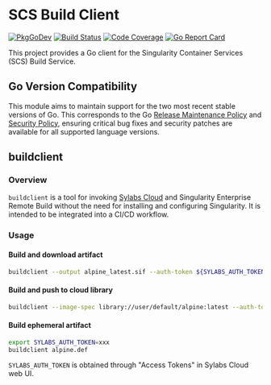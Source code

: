 # SCS Build Client

[![PkgGoDev](https://pkg.go.dev/badge/github.com/sylabs/scs-build-client)](https://pkg.go.dev/github.com/sylabs/scs-build-client/client)
[![Build Status](https://circleci.com/gh/sylabs/scs-build-client.svg?style=shield)](https://circleci.com/gh/sylabs/workflows/scs-build-client)
[![Code Coverage](https://codecov.io/gh/sylabs/scs-build-client/branch/master/graph/badge.svg)](https://codecov.io/gh/sylabs/scs-build-client)
[![Go Report Card](https://goreportcard.com/badge/github.com/sylabs/scs-build-client)](https://goreportcard.com/report/github.com/sylabs/scs-build-client)

This project provides a Go client for the Singularity Container Services (SCS) Build Service.

## Go Version Compatibility

This module aims to maintain support for the two most recent stable versions of Go. This corresponds to the Go [Release Maintenance Policy](https://github.com/golang/go/wiki/Go-Release-Cycle#release-maintenance) and [Security Policy](https://golang.org/security), ensuring critical bug fixes and security patches are available for all supported language versions.

## buildclient

### Overview

`buildclient` is a tool for invoking [Sylabs Cloud](https://cloud.sylabs.io)
and Singularity Enterprise Remote Build without the need for installing and
configuring Singularity. It is intended to be integrated into a CI/CD workflow.

### Usage

#### Build and download artifact

```sh
buildclient --output alpine_latest.sif --auth-token ${SYLABS_AUTH_TOKEN} docker://alpine
```

#### Build and push to cloud library

```sh
buildclient --image-spec library://user/default/alpine:latest --auth-token ${SYLABS_AUTH_TOKEN} alpine.def
```

#### Build ephemeral artifact

```sh
export SYLABS_AUTH_TOKEN=xxx
buildclient alpine.def
```

`SYLABS_AUTH_TOKEN` is obtained through "Access Tokens" in Sylabs Cloud web UI.
